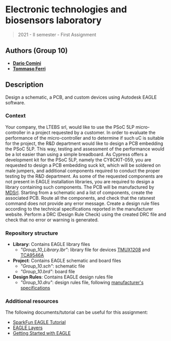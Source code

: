 # Electronic technologies and biosensors laboratory
> 2021 - II semester - First Assignment

## Authors (Group 10)
  - [**Dario Comini**](https://github.com/DarioComini) 
  - [**Tommaso Ferri**](https://github.com/TommasoFerri97)

## Description
Design a schematic, a PCB, and custom devices using Autodesk EAGLE software.

### Context
Your company, the LTEBS srl, would like to use the PSoC 5LP micro-controller in a project requested by a customer. In order to evaluate the performance of the micro-controller and to determine if such uC is suitable for the project, the R&D department would like to design a PCB embedding the PSoC 5LP. This way, testing and assessment of the performance would be a lot easier than using a simple breadboard. As Cypress offers a development kit for the PSoC 5LP, namely the CY8CKIT-059, you are requested to design a PCB embedding suck kit, which will be soldered on male jumpers, and additional components required to conduct the proper testing by the R&D department. As some of the requested components are not present in EAGLE installation libraries, you are required to design a library containing such components. The PCB will be manufactured by [MDSrl](https://www.mdsrl.it/). Starting from a schematic and a list of components, create the associated PCB. Route all the components, and check that the ratsnest command does not provide any error message. Create a design rule files according to the technical specifications reported in the manufacturer website. Perform a DRC (Design Rule Check) using the created DRC file and check that no error or warning is generated.

### Repository structure
- **Library**: Contains EAGLE library files
  - *"Group_10_Library.lbr"*: library file for devices [TMUX1208](https://www.ti.com/lit/ds/symlink/tmux1208.pdf) and [TCA9546A](https://www.ti.com/lit/ds/symlink/tca9546a.pdf)
- **Project**: Contains EAGLE schematic and board files
  - *"Group_10.sch"*: schematic file
  - *"Group_10.brd"*: board file
- **Design Rules**: Contains EAGLE design rules file
  - *"Group_10.dru"*: design rules file, following [manufacturer's specifications](https://www.mdsrl.it/mddesignrules.html)

### Additional resources
The following documents/tutorial can be useful for this assignment:
- [SparkFun EAGLE Tutorial](https://learn.sparkfun.com/tutorials/using-eagle-schematic/all)
- [EAGLE Layers](https://www.autodesk.com/products/eagle/blog/every-layer-explained-autodesk-eagle/)
- [Getting Started with EAGLE](https://www.autodesk.com/products/eagle/overview)
